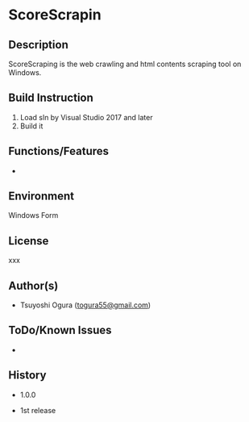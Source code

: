 # ScoreScrapin
## Description
ScoreScraping is the web crawling and html contents scraping tool on Windows.  
## Build Instruction
1. Load sln by Visual Studio 2017 and later   
2. Build it   
## Functions/Features  
- 
## Environment
Windows Form  
## License
xxx  
## Author(s)
* Tsuyoshi Ogura (togura55@gmail.com)  
## ToDo/Known Issues
*   
## History
* 1.0.0
 - 1st release

